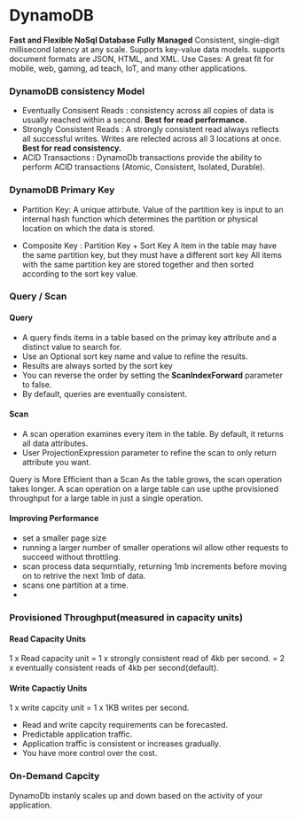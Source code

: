 # DynamoDB
**Fast and Flexible NoSql Database**
**Fully Managed**
Consistent, single-digit millisecond latency at any scale. 
Supports key-value data models. supports document formats are JSON, HTML, and XML.
Use Cases: A great fit for mobile, web, gaming, ad teach, IoT, and many other applications.


### DynamoDB consistency Model
* Eventually Consisent Reads : consistency across all copies of data is usually reached within a second. **Best for read performance.**
* Strongly Consistent Reads : A strongly consistent read always reflects all successful writes. Writes are relected across all 3 locations at once. **Best for read consistency.**
* ACID Transactions : DynamoDb transactions provide the ability to perform ACID transactions (Atomic, Consistent, Isolated, Durable).


### DynamoDB Primary Key

* Partition Key: A unique attirbute. Value of the partition key is input to an internal hash function which determines the partition or physical location on which the data is stored.

* Composite Key : Partition Key + Sort Key
A item in the table may have the same partition key, but they must have a different sort key
All items with the same partition key are stored together and then sorted according to the sort key value.


### Query / Scan
#### Query 
* A query finds items in a table based on the primay key attribute and a distinct value to search for.
* Use an Optional sort key name and value to refine the results.
* Results are always sorted by the sort key
* You can reverse the order by setting the **ScanIndexForward** parameter to false.
* By default, queries are eventually consistent.

#### Scan
* A scan operation examines every item in the table. By default, it returns all data attributes.
* User ProjectionExpression parameter to refine the scan to only return attribute you want.


Query is More Efficient than a Scan
As the table grows, the scan operation takes longer.
A scan operation on a large table can use upthe provisioned throughput for a large table in just a single operation.
#### Improving Performance
* set a smaller page size
* running a larger number of smaller operations wil allow other requests to succeed without throttling.
* scan process data sequrntially, returning 1mb increments before moving on to retrive the next 1mb of data.
* scans one partition at a time.
*


### Provisioned Throughput(measured in capacity units)
#### Read Capacity Units
1 x Read capacity unit = 1 x strongly consistent read of 4kb per second.
                       = 2 x eventually consistent reads of 4kb per second(default).
#### Write Capactiy Units
1 x write capcity unit = 1 x 1KB writes per second.
* Read and write capcity requirements can be forecasted.
* Predictable application traffic.
* Application traffic is consistent or increases gradually.
* You have more control over the cost.

### On-Demand Capcity
DynamoDb instanly scales up and down based on the activity of your application.
